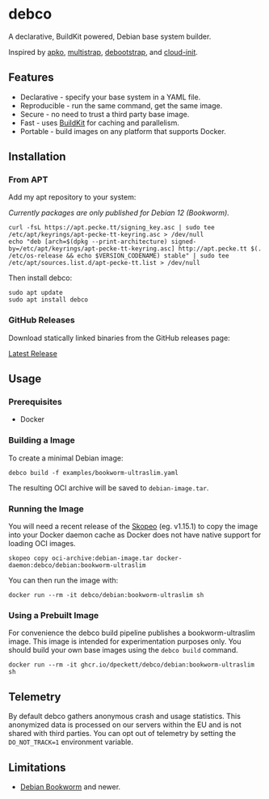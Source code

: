 # debco

A declarative, BuildKit powered, Debian base system builder. 

Inspired by [apko](https://github.com/chainguard-dev/apko), [multistrap](https://wiki.debian.org/Multistrap), 
[debootstrap](https://wiki.debian.org/Debootstrap), and [cloud-init](https://cloudinit.readthedocs.io/en/latest/).

## Features

* Declarative - specify your base system in a YAML file.
* Reproducible - run the same command, get the same image.
* Secure - no need to trust a third party base image.
* Fast - uses [BuildKit](https://docs.docker.com/build/buildkit/) for caching and parallelism.
* Portable - build images on any platform that supports Docker.

## Installation

### From APT

Add my apt repository to your system:

*Currently packages are only published for Debian 12 (Bookworm).*

```shell
curl -fsL https://apt.pecke.tt/signing_key.asc | sudo tee /etc/apt/keyrings/apt-pecke-tt-keyring.asc > /dev/null
echo "deb [arch=$(dpkg --print-architecture) signed-by=/etc/apt/keyrings/apt-pecke-tt-keyring.asc] http://apt.pecke.tt $(. /etc/os-release && echo $VERSION_CODENAME) stable" | sudo tee /etc/apt/sources.list.d/apt-pecke-tt.list > /dev/null
```

Then install debco:

```shell
sudo apt update
sudo apt install debco
```

### GitHub Releases

Download statically linked binaries from the GitHub releases page: 

[Latest Release](https://github.com/dpeckett/debco/releases/latest)

## Usage

### Prerequisites

* Docker

### Building a Image

To create a minimal Debian image:

```shell
debco build -f examples/bookworm-ultraslim.yaml
```

The resulting OCI archive will be saved to `debian-image.tar`.

### Running the Image

You will need a recent release of the [Skopeo](https://github.com/containers/skopeo) 
(eg. v1.15.1) to copy the image into your Docker daemon cache as Docker does not 
have native support for loading OCI images.

```shell
skopeo copy oci-archive:debian-image.tar docker-daemon:debco/debian:bookworm-ultraslim
```

You can then run the image with:

```shell
docker run --rm -it debco/debian:bookworm-ultraslim sh
```

### Using a Prebuilt Image

For convenience the debco build pipeline publishes a bookworm-ultraslim image.
This image is intended for experimentation purposes only. You should build your
own base images using the `debco build` command.

```shell
docker run --rm -it ghcr.io/dpeckett/debco/debian:bookworm-ultraslim sh
```

## Telemetry

By default debco gathers anonymous crash and usage statistics. This anonymized
data is processed on our servers within the EU and is not shared with third
parties. You can opt out of telemetry by setting the `DO_NOT_TRACK=1`
environment variable.

## Limitations

* [Debian Bookworm](https://www.debian.org/releases/bookworm/) and newer.